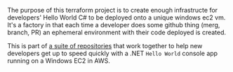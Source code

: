 The purpose of this terraform project is to create enough infrastructe for
developers' Hello World C# to be deployed onto a unique windows ec2 vm. It's a
factory in that each time a developer does some github thing (merg, branch, PR)
an ephemeral environment with their code deployed is created.

This is part of [a suite of
repositories](https://github.com/jimweller?tab=repositories&q=hello-world&type=&language=&sort=)
that work together to help new developers get up to speed quickly with a .NET
`Hello World` console app running on a Windows EC2 in AWS.